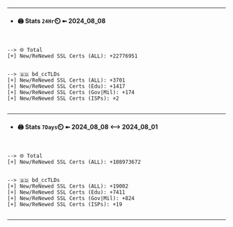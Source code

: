 

---
- #### 🖨️ **Stats** `24Hr`⏲️ ➼ 2024_08_08
```console


--> 🌐 Total
[+] New/ReNewed SSL Certs (ALL): +22776951


--> 🇧🇩 bd_ccTLDs
[+] New/ReNewed SSL Certs (ALL): +3701
[+] New/ReNewed SSL Certs (Edu): +1417
[+] New/ReNewed SSL Certs (Gov|Mil): +174
[+] New/ReNewed SSL Certs (ISPs): +2


```

---
- #### 🖨️ **Stats** `7Days`⏲️ ➼ 2024_08_08 <--> 2024_08_01
```console


--> 🌐 Total
[+] New/ReNewed SSL Certs (ALL): +108973672


--> 🇧🇩 bd_ccTLDs
[+] New/ReNewed SSL Certs (ALL): +19002
[+] New/ReNewed SSL Certs (Edu): +7411
[+] New/ReNewed SSL Certs (Gov|Mil): +824
[+] New/ReNewed SSL Certs (ISPs): +19


```

---

